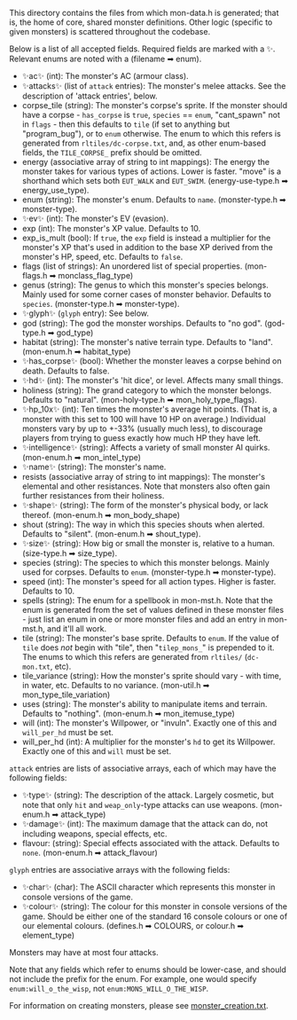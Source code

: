 This directory contains the files from which mon-data.h is generated; that is,
the home of core, shared monster definitions. Other logic (specific to given
monsters) is scattered throughout the codebase.

Below is a list of all accepted fields. Required fields are marked with a ✨.
Relevant enums are noted with a (filename ➡ enum).

- ✨ac✨ (int): The monster's AC (armour class).
- ✨attacks✨ (list of `attack` entries): The monster's melee attacks. See
  the description of 'attack entries', below.
- corpse_tile (string): The monster's corpse's sprite. If the monster should
  have a corpse - `has_corpse` is `true`, `species` == `enum`, "cant_spawn" not
  in `flags` - then this defaults to `tile` (if set to anything but
  "program_bug"), or to `enum` otherwise.
  The enum to which this refers is generated from `rltiles/dc-corpse.txt`,
  and, as other enum-based fields, the `TILE_CORPSE_` prefix should be omitted.
- energy (associative array of string to int mappings): The energy the monster
  takes for various types of actions. Lower is faster.
  "move" is a shorthand which sets both `EUT_WALK` and `EUT_SWIM`.
  (energy-use-type.h ➡ energy_use_type).
- enum (string): The monster's enum. Defaults to `name`.
  (monster-type.h ➡ monster-type).
- ✨ev✨ (int): The monster's EV (evasion).
- exp (int): The monster's XP value. Defaults to 10.
- exp_is_mult (bool): If `true`, the `exp` field is instead a multiplier for
  the monster's XP that's used in addition to the base XP derived from the
  monster's HP, speed, etc. Defaults to `false`.
- flags (list of strings): An unordered list of special properties.
  (mon-flags.h ➡ monclass_flag_type)
- genus (string): The genus to which this monster's species belongs. Mainly
  used for some corner cases of monster behavior. Defaults to `species`.
  (monster-type.h ➡ monster-type).
- ✨glyph✨ (`glyph` entry): See below.
- god (string): The god the monster worships. Defaults to "no god".
  (god-type.h ➡ god_type)
- habitat (string): The monster's native terrain type. Defaults to "land".
  (mon-enum.h ➡ habitat_type)
- ✨has_corpse✨ (bool): Whether the monster leaves a corpse behind on death.
  Defaults to false.
- ✨hd✨ (int): The monster's 'hit dice', or level. Affects many small things.
- holiness (string): The grand category to which the monster belongs.
  Defaults to "natural".
  (mon-holy-type.h ➡ mon_holy_type_flags).
- ✨hp_10x✨ (int): Ten times the monster's average hit points. (That is, a
  monster with this set to 100 will have 10 HP on average.) Individual monsters
  vary by up to +-33% (usually much less), to discourage players from trying to
  guess exactly how much HP they have left.
- ✨intelligence✨ (string): Affects a variety of small monster AI quirks.
  (mon-enum.h ➡ mon_intel_type)
- ✨name✨ (string): The monster's name.
- resists (associative array of string to int mappings): The monster's
  elemental and other resistances. Note that monsters also often gain further
  resistances from their holiness.
- ✨shape✨ (string): The form of the monster's physical body, or lack thereof.
  (mon-enum.h ➡ mon_body_shape)
- shout (string): The way in which this species shouts when alerted.
  Defaults to "silent".
  (mon-enum.h ➡ shout_type).
- ✨size✨ (string): How big or small the monster is, relative to a human.
  (size-type.h ➡ size_type).
- species (string): The species to which this monster belongs. Mainly used for
  corpses. Defaults to `enum`.
  (monster-type.h ➡ monster-type).
- speed (int): The monster's speed for all action types. Higher is faster.
  Defaults to 10.
- spells (string): The enum for a spellbook in mon-mst.h. Note that the enum is
  generated from the set of values defined in these monster files - just list
  an enum in one or more monster files and add an entry in mon-mst.h, and it'll
  all work.
- tile (string): The monster's base sprite. Defaults to `enum`.
  If the value of `tile` does *not* begin with "tile", then "`tilep_mons_`" is
  prepended to it.
  The enums to which this refers are generated from `rltiles/` (`dc-mon.txt`,
  etc).
- tile_variance (string): How the monster's sprite should vary - with time, in
  water, etc. Defaults to no variance.
  (mon-util.h ➡ mon_type_tile_variation)
- uses (string): The monster's ability to manipulate items and terrain.
  Defaults to "nothing".
  (mon-enum.h ➡ mon_itemuse_type)
- will (int): The monster's Willpower, or "invuln".
  Exactly one of this and `will_per_hd` must be set.
- will_per_hd (int): A multiplier for the monster's `hd` to get its Willpower.
  Exactly one of this and `will` must be set.

`attack` entries are lists of associative arrays, each of which may have the
following fields:

- ✨type✨ (string): The description of the attack. Largely cosmetic, but note
  that only `hit` and `weap_only`-type attacks can use weapons.
  (mon-enum.h ➡ attack_type)
- ✨damage✨ (int): The maximum damage that the attack can do, not including
  weapons, special effects, etc.
- flavour: (string): Special effects associated with the attack.
  Defaults to `none`.
  (mon-enum.h ➡ attack_flavour)

`glyph` entries are associative arrays with the following fields:

- ✨char✨ (char): The ASCII character which represents this monster in console
  versions of the game.
- ✨colour✨ (string): The colour for this monster in console versions of the
  game. Should be either one of the standard 16 console colours or one of our
  elemental colours.
  (defines.h ➡ COLOURS, or colour.h ➡ element_type)

Monsters may have at most four attacks.

Note that any fields which refer to enums should be lower-case, and should not
include the prefix for the enum. For example, one would specify
`enum:will_o_the_wisp`, not `enum:MONS_WILL_O_THE_WISP`.

For information on creating monsters, please see [monster_creation.txt].

[monster_creation.txt]: ../../../docs/develop/monster_creation.txt
